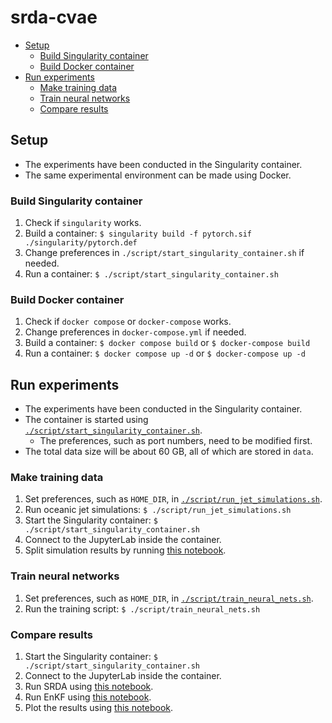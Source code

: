 # srda-cvae  <!-- omit in toc -->

- [Setup](#setup)
  - [Build Singularity container](#build-singularity-container)
  - [Build Docker container](#build-docker-container)
- [Run experiments](#run-experiments)
  - [Make training data](#make-training-data)
  - [Train neural networks](#train-neural-networks)
  - [Compare results](#compare-results)

## Setup

- The experiments have been conducted in the Singularity container.
- The same experimental environment can be made using Docker.

### Build Singularity container

1. Check if `singularity` works.
2. Build a container: `$ singularity build -f pytorch.sif ./singularity/pytorch.def`
3. Change preferences in `./script/start_singularity_container.sh` if needed.
4. Run a container: `$ ./script/start_singularity_container.sh`

### Build Docker container

1. Check if `docker compose` or `docker-compose` works.
2. Change preferences in `docker-compose.yml` if needed.
3. Build a container: `$ docker compose build` or `$ docker-compose build`
4. Run a container: `$ docker compose up -d` or `$ docker-compose up -d`

## Run experiments

- The experiments have been conducted in the Singularity container.
- The container is started using [`./script/start_singularity_container.sh`](./script/start_singularity_container.sh).
  - The preferences, such as port numbers, need to be modified first.
- The total data size will be about 60 GB, all of which are stored in `data`.

### Make training data

1. Set preferences, such as `HOME_DIR`, in [`./script/run_jet_simulations.sh`](./script/run_jet_simulations.sh).
2. Run oceanic jet simulations: `$ ./script/run_jet_simulations.sh`
3. Start the Singularity container: `$ ./script/start_singularity_container.sh`
4. Connect to the JupyterLab inside the container.
5. Split simulation results by running [this notebook](./pytorch/notebook/split_jet_simulation_results.ipynb).

### Train neural networks

1. Set preferences, such as `HOME_DIR`, in [`./script/train_neural_nets.sh`](./script/train_neural_nets.sh).
2. Run the training script: `$ ./script/train_neural_nets.sh`

### Compare results

1. Start the Singularity container: `$ ./script/start_singularity_container.sh`
2. Connect to the JupyterLab inside the container.
3. Run SRDA using [this notebook](./pytorch/notebook/run_srda.ipynb).
4. Run EnKF using [this notebook](./pytorch/notebook/run_enkf.ipynb).
5. Plot the results using [this notebook](./pytorch/notebook/plot_results.ipynb).
